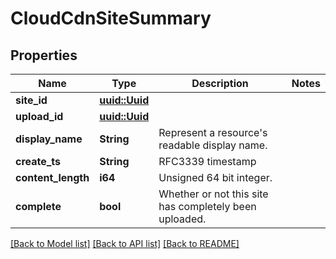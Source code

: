 # CloudCdnSiteSummary

## Properties

Name | Type | Description | Notes
------------ | ------------- | ------------- | -------------
**site_id** | [**uuid::Uuid**](uuid::Uuid.md) |  | 
**upload_id** | [**uuid::Uuid**](uuid::Uuid.md) |  | 
**display_name** | **String** | Represent a resource's readable display name. | 
**create_ts** | **String** | RFC3339 timestamp | 
**content_length** | **i64** | Unsigned 64 bit integer. | 
**complete** | **bool** | Whether or not this site has completely been uploaded. | 

[[Back to Model list]](../README.md#documentation-for-models) [[Back to API list]](../README.md#documentation-for-api-endpoints) [[Back to README]](../README.md)


